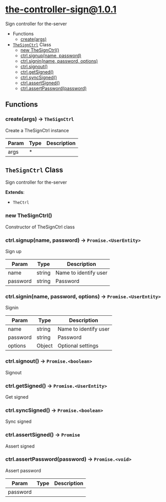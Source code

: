 # the-controller-sign@1.0.1

Sign controller for the-server

+ Functions
  + [create(args)](#the-controller-sign-function-create)
+ [`TheSignCtrl`](#the-controller-sign-classes) Class
  + [new TheSignCtrl()](#the-controller-sign-classes-the-sign-ctrl-constructor)
  + [ctrl.signup(name, password)](#the-controller-sign-classes-the-sign-ctrl-signup)
  + [ctrl.signin(name, password, options)](#the-controller-sign-classes-the-sign-ctrl-signin)
  + [ctrl.signout()](#the-controller-sign-classes-the-sign-ctrl-signout)
  + [ctrl.getSigned()](#the-controller-sign-classes-the-sign-ctrl-getSigned)
  + [ctrl.syncSigned()](#the-controller-sign-classes-the-sign-ctrl-syncSigned)
  + [ctrl.assertSigned()](#the-controller-sign-classes-the-sign-ctrl-assertSigned)
  + [ctrl.assertPassword(password)](#the-controller-sign-classes-the-sign-ctrl-assertPassword)

## Functions

<a class='md-heading-link' name="the-controller-sign-function-create" ></a>

### create(args) -> `TheSignCtrl`

Create a TheSignCtrl instance

| Param | Type | Description |
| ----- | --- | -------- |
| args | * |  |



<a class='md-heading-link' name="the-controller-sign-classes"></a>

## `TheSignCtrl` Class

Sign controller for the-server

**Extends**: 

+ `TheCtrl`



<a class='md-heading-link' name="the-controller-sign-classes-the-sign-ctrl-constructor" ></a>

### new TheSignCtrl()

Constructor of TheSignCtrl class



<a class='md-heading-link' name="the-controller-sign-classes-the-sign-ctrl-signup" ></a>

### ctrl.signup(name, password) -> `Promise.<UserEntity>`

Sign up

| Param | Type | Description |
| ----- | --- | -------- |
| name | string | Name to identify user |
| password | string | Password |


<a class='md-heading-link' name="the-controller-sign-classes-the-sign-ctrl-signin" ></a>

### ctrl.signin(name, password, options) -> `Promise.<UserEntity>`

Signin

| Param | Type | Description |
| ----- | --- | -------- |
| name | string | Name to identify user |
| password | string | Password |
| options | Object | Optional settings |


<a class='md-heading-link' name="the-controller-sign-classes-the-sign-ctrl-signout" ></a>

### ctrl.signout() -> `Promise.<boolean>`

Signout

<a class='md-heading-link' name="the-controller-sign-classes-the-sign-ctrl-getSigned" ></a>

### ctrl.getSigned() -> `Promise.<UserEntity>`

Get signed

<a class='md-heading-link' name="the-controller-sign-classes-the-sign-ctrl-syncSigned" ></a>

### ctrl.syncSigned() -> `Promise.<boolean>`

Sync signed

<a class='md-heading-link' name="the-controller-sign-classes-the-sign-ctrl-assertSigned" ></a>

### ctrl.assertSigned() -> `Promise`

Assert signed

<a class='md-heading-link' name="the-controller-sign-classes-the-sign-ctrl-assertPassword" ></a>

### ctrl.assertPassword(password) -> `Promise.<void>`

Assert password

| Param | Type | Description |
| ----- | --- | -------- |
| password |  |  |




